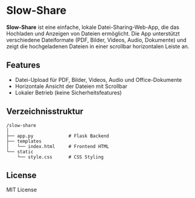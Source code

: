 # Slow-Share

**Slow-Share** ist eine einfache, lokale Datei-Sharing-Web-App, die das Hochladen und Anzeigen von Dateien ermöglicht. Die App unterstützt verschiedene Dateiformate (PDF, Bilder, Videos, Audio, Dokumente) und zeigt die hochgeladenen Dateien in einer scrollbar horizontalen Leiste an.

## Features
- Datei-Upload für PDF, Bilder, Videos, Audio und Office-Dokumente
- Horizontale Ansicht der Dateien mit Scrollbar
- Lokaler Betrieb (keine Sicherheitsfeatures)

## Verzeichnisstruktur

```
/slow-share
│
├── app.py             # Flask Backend
├── templates
│   └── index.html     # Frontend HTML
└── static
    └── style.css      # CSS Styling
```

## License
MIT License
